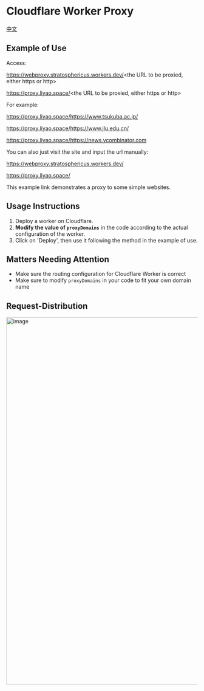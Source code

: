 # Cloudflare Worker Proxy

[中文](README_CN.md)


## Example of Use

Access:

https://webproxy.stratosphericus.workers.dev/<the URL to be proxied, either https or http>

https://proxy.liyao.space/<the URL to be proxied, either https or http>


For example:

https://proxy.liyao.space/https://www.tsukuba.ac.jp/

https://proxy.liyao.space/https://www.jlu.edu.cn/

https://proxy.liyao.space/https://news.ycombinator.com

You can also just visit the site and input the url manually:

https://webproxy.stratosphericus.workers.dev/

https://proxy.liyao.space/

This example link demonstrates a proxy to some simple websites.

## Usage Instructions

1. Deploy a worker on Cloudflare.
2. **Modify the value of `proxyDomains`** in the code according to the actual configuration of the worker. 
3. Click on 'Deploy', then use it following the method in the example of use.

## Matters Needing Attention

- Make sure the routing configuration for Cloudflare Worker is correct
- Make sure to modify  `proxyDomains`  in your code to fit your own domain name

## Request-Distribution
<img width="967" alt="image" src="https://github.com/user-attachments/assets/6d0c94af-5012-4f33-a7b5-2a5ca1218bc9" />


